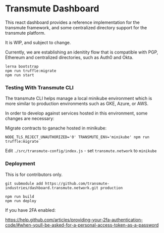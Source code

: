 # Transmute Dashboard

This react dashboard provides a reference implementation for the transmute framework, and some centralized directory support for the transmute platform.

It is WIP, and subject to change.

Currently, we are establishing an idenitity flow that is compatible with PGP, Ethereum and centralized directories, such as Auth0 and Okta.


```
lerna bootstrap
npm run truffle:migrate
npm run start
```

### Testing With Transmute CLI

The transmute CLI helps manage a local minikube environment which is more similar to production environments such as GKE, Azure, or AWS.

In order to develop against services hosted in this environment, some changes are necessary:

Migrate contracts to ganache hosted in minikube:

```
NODE_TLS_REJECT_UNAUTHORIZED='0' TRANSMUTE_ENV='minikube' npm run truffle:migrate   
```

Edit `./src/transmute-config/index.js` - set `transmute.network` to `minikube`

### Deployment

This is for contributors only.

`git submodule add https://github.com/transmute-industries/dashboard.transmute.network.git production`

```
npm run build
npm run deploy
```

If you have 2FA enabled: 

https://help.github.com/articles/providing-your-2fa-authentication-code/#when-youll-be-asked-for-a-personal-access-token-as-a-password